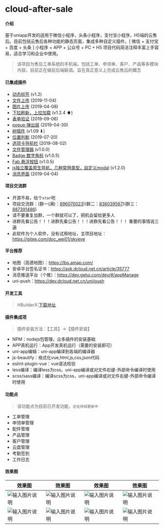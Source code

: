 # cloud-after-sale

#### 介绍
基于uniapp开发的适用于微信小程序，头条小程序，支付宝小程序，H5端的云售后。目前包括云售后各种功能的静态页面，集成多种自定义插件，[ 微信 + 支付宝 + 百度 + 头条 ] 小程序 + APP + 公众号 + PC + H5 项目代码简洁注释丰富上手容易，适合学习和企业中使用。

> 该项目为售后工单系统的手机端，包括工单、申领单、客户、产品等多模块内容，目前正在做前后端联调。旨在真正意义上完成云售后的概念

#### 已集成插件
- [动态标签](https://ext.dcloud.net.cn/plugin?id=316) (v1.2)
- [文件上传](https://ext.dcloud.net.cn/plugin?id=877) (2019-11-04)
- [图片上传](https://ext.dcloud.net.cn/plugin?id=296) (2019-04-08)
- [下拉刷新，上拉加载](https://ext.dcloud.net.cn/plugin?id=343) (v1.2.4 ⬆)
- [表单验证](https://ext.dcloud.net.cn/plugin?id=746) (2019-09-06)
- [popup 弹出层](https://ext.dcloud.net.cn/plugin?id=254) (2019-04-30)
- [树插件](https://ext.dcloud.net.cn/plugin?id=1000) (v1.09 ⬇)
- [位置判断](https://ext.dcloud.net.cn/plugin?id=594) (2019-07-20)
- [选项卡导航栏](https://ext.dcloud.net.cn/plugin?id=626) (2019-08-02)
- [文件管理器](https://ext.dcloud.net.cn/plugin?id=680) (v1.0.0)
- [Badge 数字角标](https://ext.dcloud.net.cn/plugin?id=21) (v1.0.5)
- [Fab 悬浮按钮](https://ext.dcloud.net.cn/plugin?id=144) (v1.0.5)
- [js独立覆盖原生导航，几种常用类型，自定义modal](https://ext.dcloud.net.cn/plugin?id=820) (v1.2.0)
- [消息界面](https://ext.dcloud.net.cn/plugin?id=208) (2019-04-04)

#### 项目交流群

- 开源不易，给个`star`吧
- 项目交流群：(群一(满)：[696070023](http://shang.qq.com/wpa/qunwpa?idkey=e9aace2bf3e05f37ed5f0377c3827c6683d970ac0bcc61b601f70dc861053229))(群二：[836039567](https://shang.qq.com/wpa/qunwpa?idkey=7bb6f29b27f772aadca9c7c4e384f7833c64e9c3c947b5e946c7b303d1fe174a))(群三：[887391486](https://shang.qq.com/wpa/qunwpa?idkey=a65f2e0292eb1048bb13abb7adca302bd83e3465974861ec1f04c2f7fffc4d99))
- 请不要重复加群，一个群就可以了，把机会留给更多人
- 进群先看公告！！！进群先看公告！！！进群先看公告！！！ 重要的事情说三遍
- 此软件为个人软件，没有试用地址，主项目地址：https://gitee.com/doc_wei01/skyeye

#### 平台推荐

- 地图（高德地图）：https://lbs.amap.com/
- 安卓平台签名证书：https://ask.dcloud.net.cn/article/35777
- 消息推送平台（个推）：https://dev.getui.com/dev/#/appManage
- uni-push：https://dev.dcloud.net.cn/uni/push

#### 开发工具

> HBuilderX:[下载地址](https://www.dcloud.io/hbuilderx.html)

#### 插件集成项

> 插件安装方法：【工具】->【插件安装】

- NPM：nodejs包管理，众多插件的安装基础
- APP真机运行：App开发真机运行（需要的安装即可）
- uni-app编辑：uni-app编译到各端的编译器
- js-beautify：格式化vue,html,js,css,json代码
- eslint-plugin-vue：vue语法校验
- less编译：编译less为css，uni-app编译或对文件右键-外部命令编译时使用
- scss/sass编译：编译scss为css，uni-app编译或对文件右键-外部命令编译时使用

#### 功能点

> 该功能点为目前已开发功能，`还在持续更新中`

- 工单管理
- 申领单管理
- 配件管理
- 产品管理
- 客户管理
- 云盘管理
- 考勤签到
- 工作日志


#### 效果图

效果图|效果图|效果图|效果图
-------|-------|-------|-------
|![输入图片说明](https://images.gitee.com/uploads/images/2020/0210/152434_b36e023c_1541735.png "1.png")|![输入图片说明](https://images.gitee.com/uploads/images/2020/0219/103041_6738cf11_1541735.png "1.png")|![输入图片说明](https://images.gitee.com/uploads/images/2020/0210/152535_2d3e3249_1541735.png "1.png")|![输入图片说明](https://images.gitee.com/uploads/images/2020/0210/152603_2f610677_1541735.png "1.png")|
|![输入图片说明](https://images.gitee.com/uploads/images/2020/0210/152629_8ce90e88_1541735.png "1.png")|![输入图片说明](https://images.gitee.com/uploads/images/2020/0210/152657_5a39487c_1541735.png "1.png")|![输入图片说明](https://images.gitee.com/uploads/images/2020/0219/102857_767524d2_1541735.png "1.png")|![输入图片说明](https://images.gitee.com/uploads/images/2020/0219/102935_f74b3947_1541735.png "1.png")|


